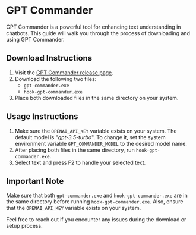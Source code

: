 # GPT Commander

GPT Commander is a powerful tool for enhancing text understanding in chatbots. This guide will walk you through the process of downloading and using GPT Commander.

## Download Instructions

1. Visit the [GPT Commander release page](https://github.com/nullmastermind/gpt-commander/releases/tag/1.0.2).
2. Download the following two files:
   - `gpt-commander.exe`
   - `hook-gpt-commander.exe`
3. Place both downloaded files in the same directory on your system.

## Usage Instructions

1. Make sure the `OPENAI_API_KEY` variable exists on your system. The default model is "_gpt-3.5-turbo_". To change it, set the system environment variable `GPT_COMMANDER_MODEL` to the desired model name.
2. After placing both files in the same directory, run `hook-gpt-commander.exe`.
3. Select text and press F2 to handle your selected text.

## Important Note

Make sure that both `gpt-commander.exe` and `hook-gpt-commander.exe` are in the same directory before running `hook-gpt-commander.exe`. Also, ensure that the `OPENAI_API_KEY` variable exists on your system.

Feel free to reach out if you encounter any issues during the download or setup process.
